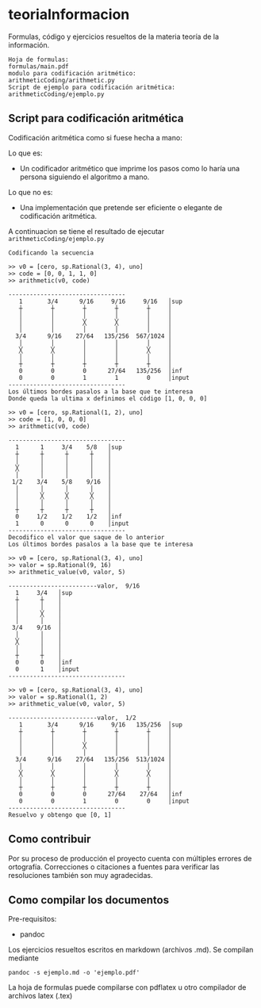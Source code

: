 # teoriaInformacion

Formulas, código y ejercicios resueltos de la materia teoría de la información.

~~~
Hoja de formulas:
formulas/main.pdf
modulo para codificación aritmético:
arithmeticCoding/arithmetic.py
Script de ejemplo para codificación aritmética:
arithmeticCoding/ejemplo.py
~~~

## Script para codificación aritmética

Codificación aritmética como si fuese hecha a mano:

Lo que es:
- Un codificador aritmético que imprime los pasos como lo haría una persona siguiendo el algoritmo a mano.

Lo que no es:
- Una implementación que pretende ser eficiente o elegante de codificación aritmética.

A continuacion se tiene el resultado de ejecutar $\texttt{arithmeticCoding/ejemplo.py}$

~~~
Codificando la secuencia

>> v0 = [cero, sp.Rational(3, 4), uno]
>> code = [0, 0, 1, 1, 0]
>> arithmetic(v0, code)

---------------------------------
   1       3/4      9/16     9/16     9/16   │sup
   ┼        ┼        ┼        ┼        ┼     │
   │        │        │        │        │     │
   │        │        ╳        ╳        │     │
   │        │        │        │        │     │
  3/4      9/16    27/64   135/256  567/1024 │
   │        │        │        │        │     │
   ╳        ╳        │        │        ╳     │
   │        │        │        │        │     │
   ┼        ┼        ┼        ┼        ┼     │
   0        0        0      27/64   135/256  │inf
   0        0        1        1        0     │input
---------------------------------
Los últimos bordes pasalos a la base que te interesa
Donde queda la ultima x definimos el código [1, 0, 0, 0]

>> v0 = [cero, sp.Rational(1, 2), uno]
>> code = [1, 0, 0, 0]
>> arithmetic(v0, code)

---------------------------------
  1      1     3/4    5/8   │sup
  ┼      ┼      ┼      ┼    │
  │      │      │      │    │
  ╳      │      │      │    │
  │      │      │      │    │
 1/2    3/4    5/8    9/16  │
  │      │      │      │    │
  │      ╳      ╳      ╳    │
  │      │      │      │    │
  ┼      ┼      ┼      ┼    │
  0     1/2    1/2    1/2   │inf
  1      0      0      0    │input
---------------------------------
Decodifico el valor que saque de lo anterior
Los últimos bordes pasalos a la base que te interesa

>> v0 = [cero, sp.Rational(3, 4), uno]
>> valor = sp.Rational(9, 16)
>> arithmetic_value(v0, valor, 5)

-------------------------valor,  9/16
  1     3/4   │sup
  ┼      ┼    │
  │      │    │
  │      ╳    │
  │      │    │
 3/4    9/16  │
  │      │    │
  ╳      │    │
  │      │    │
  ┼      ┼    │
  0      0    │inf
  0      1    │input
---------------------------------

>> v0 = [cero, sp.Rational(3, 4), uno]
>> valor = sp.Rational(1, 2)
>> arithmetic_value(v0, valor, 5)

-------------------------valor,  1/2
   1       3/4      9/16     9/16   135/256  │sup
   ┼        ┼        ┼        ┼        ┼     │
   │        │        │        │        │     │
   │        │        ╳        │        │     │
   │        │        │        │        │     │
  3/4      9/16    27/64   135/256  513/1024 │
   │        │        │        │        │     │
   ╳        ╳        │        ╳        ╳     │
   │        │        │        │        │     │
   ┼        ┼        ┼        ┼        ┼     │
   0        0        0      27/64    27/64   │inf
   0        0        1        0        0     │input
---------------------------------
Resuelvo y obtengo que [0, 1]
~~~

## Como contribuir

Por su proceso de producción el proyecto cuenta con múltiples errores de ortografía. Correcciones o citaciones a fuentes para verificar las resoluciones también son muy agradecidas.

## Como compilar los documentos

Pre-requisitos:
- pandoc

Los ejercicios resueltos escritos en markdown (archivos .md). Se compilan mediante

~~~
pandoc -s ejemplo.md -o 'ejemplo.pdf'
~~~

La hoja de formulas puede compilarse con pdflatex u otro compilador de archivos latex (.tex)